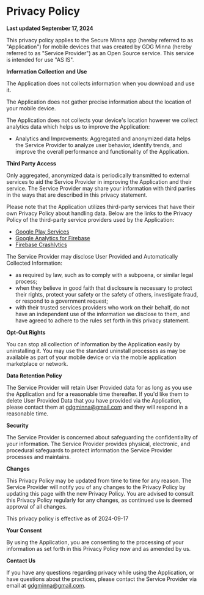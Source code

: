 # Privacy Policy

**Last updated September 17, 2024**

This privacy policy applies to the Secure Minna app (hereby referred to as "Application") for mobile devices that was created by GDG Minna (hereby referred to as "Service Provider") as an Open Source service. This service is intended for use "AS IS".

**Information Collection and Use**

The Application does not collects information when you download and use it.

The Application does not gather precise information about the location of your mobile device.

The Application does not collects your device's location however we collect analytics data which helps us to improve the Application:

* Analytics and Improvements: Aggregated and anonymized data helps the Service Provider to analyze user behavior, identify trends, and improve the overall performance and functionality of the Application.

**Third Party Access**

Only aggregated, anonymized data is periodically transmitted to external services to aid the Service Provider in improving the Application and their service. The Service Provider may share your information with third parties in the ways that are described in this privacy statement.

Please note that the Application utilizes third-party services that have their own Privacy Policy about handling data. Below are the links to the Privacy Policy of the third-party service providers used by the Application:

* [Google Play Services](https://www.google.com/policies/privacy/)
* [Google Analytics for Firebase](https://firebase.google.com/support/privacy)
* [Firebase Crashlytics](https://firebase.google.com/support/privacy/) 

The Service Provider may disclose User Provided and Automatically Collected Information:

* as required by law, such as to comply with a subpoena, or similar legal process;
* when they believe in good faith that disclosure is necessary to protect their rights, protect your safety or the safety of others, investigate fraud, or respond to a government request;
* with their trusted services providers who work on their behalf, do not have an independent use of the information we disclose to them, and have agreed to adhere to the rules set forth in this privacy statement.

**Opt-Out Rights**

You can stop all collection of information by the Application easily by uninstalling it. You may use the standard uninstall processes as may be available as part of your mobile device or via the mobile application marketplace or network.

**Data Retention Policy**

The Service Provider will retain User Provided data for as long as you use the Application and for a reasonable time thereafter. If you'd like them to delete User Provided Data that you have provided via the Application, please contact them at gdgminna@gmail.com and they will respond in a reasonable time.

**Security**

The Service Provider is concerned about safeguarding the confidentiality of your information. The Service Provider provides physical, electronic, and procedural safeguards to protect information the Service Provider processes and maintains.

**Changes**

This Privacy Policy may be updated from time to time for any reason. The Service Provider will notify you of any changes to the Privacy Policy by updating this page with the new Privacy Policy. You are advised to consult this Privacy Policy regularly for any changes, as continued use is deemed approval of all changes.

This privacy policy is effective as of 2024-09-17

**Your Consent**

By using the Application, you are consenting to the processing of your information as set forth in this Privacy Policy now and as amended by us.

**Contact Us**

If you have any questions regarding privacy while using the Application, or have questions about the practices, please contact the Service Provider via email at gdgminna@gmail.com.